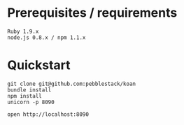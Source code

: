 # Prerequisites / requirements

    Ruby 1.9.x
    node.js 0.8.x / npm 1.1.x


# Quickstart

    git clone git@github.com:pebblestack/koan
    bundle install
    npm install
    unicorn -p 8090

    open http://localhost:8090
